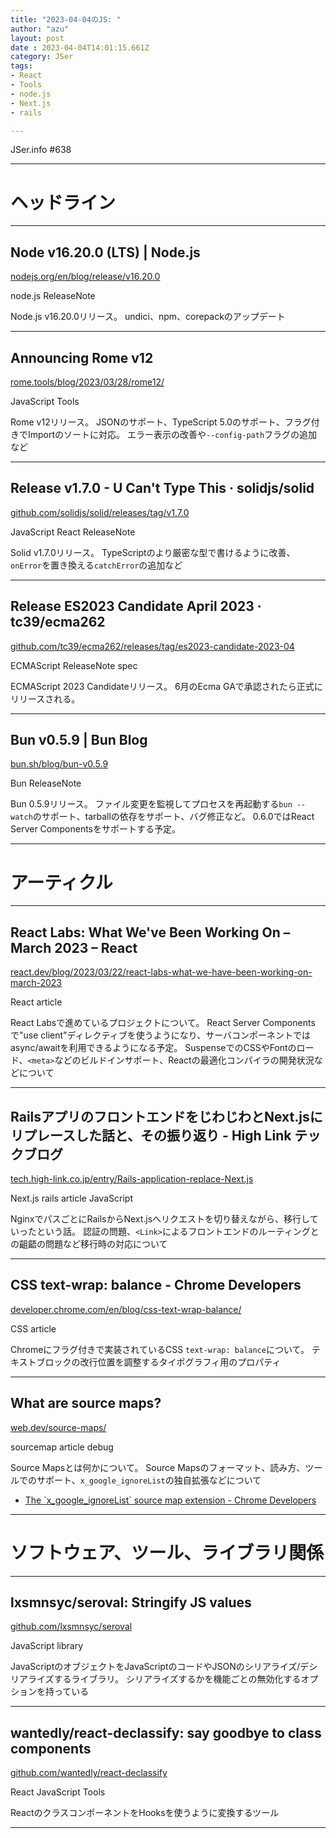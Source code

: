 ```yaml
---
title: "2023-04-04のJS: "
author: "azu"
layout: post
date : 2023-04-04T14:01:15.661Z
category: JSer
tags:
- React
- Tools
- node.js
- Next.js
- rails

---
```


JSer.info #638

----

<h1 class="site-genre">ヘッドライン</h1>

----

## Node v16.20.0 (LTS) | Node.js
[nodejs.org/en/blog/release/v16.20.0](https://nodejs.org/en/blog/release/v16.20.0 "Node v16.20.0 (LTS) | Node.js")
<p class="jser-tags jser-tag-icon"><span class="jser-tag">node.js</span> <span class="jser-tag">ReleaseNote</span></p>

Node.js v16.20.0リリース。
undici、npm、corepackのアップデート


----

## Announcing Rome v12
[rome.tools/blog/2023/03/28/rome12/](https://rome.tools/blog/2023/03/28/rome12/ "Announcing Rome v12")
<p class="jser-tags jser-tag-icon"><span class="jser-tag">JavaScript</span> <span class="jser-tag">Tools</span></p>

Rome v12リリース。
JSONのサポート、TypeScript 5.0のサポート、フラグ付きでImportのソートに対応。
エラー表示の改善や`--config-path`フラグの追加など


----

## Release v1.7.0 - U Can&#039;t Type This · solidjs/solid
[github.com/solidjs/solid/releases/tag/v1.7.0](https://github.com/solidjs/solid/releases/tag/v1.7.0 "Release v1.7.0 - U Can&#039;t Type This · solidjs/solid")
<p class="jser-tags jser-tag-icon"><span class="jser-tag">JavaScript</span> <span class="jser-tag">React</span> <span class="jser-tag">ReleaseNote</span></p>

Solid v1.7.0リリース。
TypeScriptのより厳密な型で書けるように改善、`onError`を置き換える`catchError`の追加など


----

## Release ES2023 Candidate April 2023 · tc39/ecma262
[github.com/tc39/ecma262/releases/tag/es2023-candidate-2023-04](https://github.com/tc39/ecma262/releases/tag/es2023-candidate-2023-04 "Release ES2023 Candidate April 2023 · tc39/ecma262")
<p class="jser-tags jser-tag-icon"><span class="jser-tag">ECMAScript</span> <span class="jser-tag">ReleaseNote</span> <span class="jser-tag">spec</span></p>

ECMAScript 2023 Candidateリリース。
6月のEcma GAで承認されたら正式にリリースされる。


----

## Bun v0.5.9 | Bun Blog
[bun.sh/blog/bun-v0.5.9](https://bun.sh/blog/bun-v0.5.9 "Bun v0.5.9 | Bun Blog")
<p class="jser-tags jser-tag-icon"><span class="jser-tag">Bun</span> <span class="jser-tag">ReleaseNote</span></p>

Bun 0.5.9リリース。
ファイル変更を監視してプロセスを再起動する`bun --watch`のサポート、tarballの依存をサポート、バグ修正など。
0.6.0ではReact Server Componentsをサポートする予定。


----
<h1 class="site-genre">アーティクル</h1>

----

## React Labs: What We&#039;ve Been Working On – March 2023 – React
[react.dev/blog/2023/03/22/react-labs-what-we-have-been-working-on-march-2023](https://react.dev/blog/2023/03/22/react-labs-what-we-have-been-working-on-march-2023 "React Labs: What We&#039;ve Been Working On – March 2023 – React")
<p class="jser-tags jser-tag-icon"><span class="jser-tag">React</span> <span class="jser-tag">article</span></p>

React Labsで進めているプロジェクトについて。
React Server Componentsで"use client"ディレクティブを使うようになり、サーバコンポーネントではasync/awaitを利用できるようになる予定。
SuspenseでのCSSやFontのロード、`<meta>`などのビルドインサポート、Reactの最適化コンパイラの開発状況などについて


----

## RailsアプリのフロントエンドをじわじわとNext.jsにリプレースした話と、その振り返り - High Link テックブログ
[tech.high-link.co.jp/entry/Rails-application-replace-Next.js](https://tech.high-link.co.jp/entry/Rails-application-replace-Next.js "RailsアプリのフロントエンドをじわじわとNext.jsにリプレースした話と、その振り返り - High Link テックブログ")
<p class="jser-tags jser-tag-icon"><span class="jser-tag">Next.js</span> <span class="jser-tag">rails</span> <span class="jser-tag">article</span> <span class="jser-tag">JavaScript</span></p>

NginxでパスごとにRailsからNext.jsへリクエストを切り替えながら、移行していったという話。
認証の問題、`<Link>`によるフロントエンドのルーティングとの齟齬の問題など移行時の対応について


----

## CSS text-wrap: balance - Chrome Developers
[developer.chrome.com/en/blog/css-text-wrap-balance/](https://developer.chrome.com/en/blog/css-text-wrap-balance/ "CSS text-wrap: balance - Chrome Developers")
<p class="jser-tags jser-tag-icon"><span class="jser-tag">CSS</span> <span class="jser-tag">article</span></p>

Chromeにフラグ付きで実装されているCSS `text-wrap: balance`について。
テキストブロックの改行位置を調整するタイポグラフィ用のプロパティ


----

## What are source maps?
[web.dev/source-maps/](https://web.dev/source-maps/ "What are source maps?")
<p class="jser-tags jser-tag-icon"><span class="jser-tag">sourcemap</span> <span class="jser-tag">article</span> <span class="jser-tag">debug</span></p>

Source Mapsとは何かについて。
Source Mapsのフォーマット、読み方、ツールでのサポート、`x_google_ignoreList`の独自拡張などについて

- [The \`x\_google\_ignoreList\` source map extension - Chrome Developers](https://developer.chrome.com/en/articles/x-google-ignore-list/ "The \&#x60;x\_google\_ignoreList\&#x60; source map extension - Chrome Developers")

----
<h1 class="site-genre">ソフトウェア、ツール、ライブラリ関係</h1>

----

## lxsmnsyc/seroval: Stringify JS values
[github.com/lxsmnsyc/seroval](https://github.com/lxsmnsyc/seroval "lxsmnsyc/seroval: Stringify JS values")
<p class="jser-tags jser-tag-icon"><span class="jser-tag">JavaScript</span> <span class="jser-tag">library</span></p>

JavaScriptのオブジェクトをJavaScriptのコードやJSONのシリアライズ/デシリアライズするライブラリ。
シリアライズするかを機能ごとの無効化するオプションを持っている


----

## wantedly/react-declassify: say goodbye to class components
[github.com/wantedly/react-declassify](https://github.com/wantedly/react-declassify "wantedly/react-declassify: say goodbye to class components")
<p class="jser-tags jser-tag-icon"><span class="jser-tag">React</span> <span class="jser-tag">JavaScript</span> <span class="jser-tag">Tools</span></p>

ReactのクラスコンポーネントをHooksを使うように変換するツール


----
